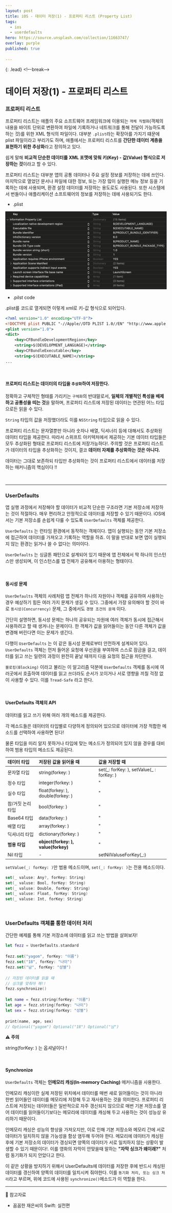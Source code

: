 ```yaml
---
layout: post
title: iOS - 데이터 저장(1) - 프로퍼티 리스트 (Property List)
tags:
  - ios
  - userdefaults
hero: https://source.unsplash.com/collection/11663747/
overlay: purple
published: true

---
```


{: .lead}
<!–-break-–>

# 데이터 저장(1) - 프로퍼티 리스트

### 프로퍼티 리스트

프로퍼티 리스트는 애플의 주요 소프트웨어 프레임워크에 이용되는 `객체 직렬화`(객체의 내용을 바이트 단위로 변환하여 파일에 기록하거나 네트워크를 통해 전달이 가능하도록 하는 것)를 위한 XML 형식의 파일이다. 대부분 `.plist`라는 확장아를 가지기 떄문에 plist 파일이라고 부리가도 하며, 애플에서는 프로퍼티 리스트를 **간단한 데이터 계층을 표현하기 위한 추상화**라고 정의하고 있다.

쉽게 말해 **비교적 단순한 데이터를 XML 포맷에 맞춰 키(Key) - 값(Value) 형식으로 저장하는 것**이라고 할 수 있다.

프로퍼티 리스트는 대부분 앱의 공통 데이터나 주요 설정 정보를 저장하는 데에 쓰인다. 마지막으로 열었던 문서나 파일에 대한 정보, 또는 가장 많이 실행한 메뉴 정보 등을 기록하는 데에 사용되며, 환경 설정 데이터를 저장하는 용도로도 사용된다. 또한 시스템에서 번들이나 애플리케이션 소프트웨어의 정보를 저장하는 데에 사용되기도 한다.

- .plist

<img src="https://raw.githubusercontent.com/Fezravien/UploadForMarkdown/forUpload/img/%E1%84%89%E1%85%B3%E1%84%8F%E1%85%B3%E1%84%85%E1%85%B5%E1%86%AB%E1%84%89%E1%85%A3%E1%86%BA%202021-06-04%20%E1%84%8B%E1%85%A9%E1%84%92%E1%85%AE%203.38.57.png" alt="스크린샷 2021-06-04 오후 3.38.57" style="zoom:60%;" />

<br/>

- .pilst code

.plist를 코드로 열게되면 이렇게 xml로 키-값 형식으로 되어있다.

```xml
<?xml version="1.0" encoding="UTF-8"?>
<!DOCTYPE plist PUBLIC "-//Apple//DTD PLIST 1.0//EN" "http://www.apple.com/DTDs/PropertyList-1.0.dtd">
<plist version="1.0">
<dict>
	<key>CFBundleDevelopmentRegion</key>
	<string>$(DEVELOPMENT_LANGUAGE)</string>
	<key>CFBundleExecutable</key>
	<string>$(EXECUTABLE_NAME)</string>
...

```



<br/>

#### 프로퍼티 리스트는 데이터의 타입을 `추상화`하여 저장한다.

정확하고 구체적인 형태를 가리키는 `구체화`의 반대말로서, **일체의 개별적인 특성을 배제하고 공통성을 띠는 것**을 말하며, 프로퍼티 리스트에 저장된 데이터는 연관된 어느 타입으로든 읽을 수 있다.

 `String` 타입의 값을 저장했더라도 이를 `NSString` 타입으로 읽을 수 있다.

프로퍼티 리스트는 문자열뿐만 아니라 숫자나 배열, 딕셔너리 등에 대해서도 추상화된 데이터 타입을 제공한다. 따라서 스위프트 아키텍처에서 제공하는 기본 데이터 타입들은 모두 추상화된 형태로 프로퍼티 리스트에 저장가능하다!. 주의할 것은 프로퍼티 리스트가 데이터의 타입을 추상화하는 것이지, 결코 **데이터 자체를 추상화하는 것은 아니다.** 

데이터는 그대로 보존하되 타입만 추상화하는 것이 프로퍼티 리스트에서 데이터를 저장하는 매커니즘의 핵심이다 !! 

<br/>

---

### UserDefaults

앱 실행 과정에서 저장해야 할 데이터가 비교적 단순한 구조라면 기본 저장소에 저장하는 것이 적절하다. 매우 편리하고 안정적으로 데이터를 저장할 수 있기 때문이다. iOS에서는 기본 저장소를 손쉽게 다룰 수 있도록 `UserDefaults` 객체를 제공한다. 

`UserDefaults` 는 런타임 환경에서 동작하는 객체이다. 앱이 실행되는 동안 기본 저장소에 접근하여 데이터를 가져오고 기록하는 역할을 하죠. 이 말을 반대로 보면 앱이 실행되지 않는 환경는 읽거나 쓸 수 없다는 의미이다.

`UserDefaults` 는 싱글톤 패턴으로 설계되어 있기 때문에 앱 전체에서 딱 하나의 인스턴스만 생성되며, 이 인스턴스를 앱 전체가 공유해서 아용하는 형태이다.

<br/>

#### 동시성 문제

`UserDefaults` 객체의 사례처럼 앱 전체가 하나의 자원이나 객체를 공유하여 사용하는 경우 예상하기 힘든 여러 가지 문제가 생길 수 있다. 그중에서 가장 유의해야 할 것이 바로 `동시성(Concurrency)` 문제, 그 중에서도 `경쟁 조건의 문제` 이다.

간단히 설명하면, 동시성 문제는 하나의 공유되는 자원에 여러 객체가 동시에 접근해서 사용하려고 할 때 생겨나는 문제이다. 한 객체가 값을 읽어들이는 동안 다른 객체가 값을 변경해 버린다면 이는 문제가 생긴다. 

다행이 `UserDefaults` 는 이 같은 동시성 문제로부터 안전하게 설계되어 있다. `UserDefaults` 객체는 먼저 들어온 요청에 우선권을 부여하여 스스로 잠금을 걸고, 데이터를 읽고 쓰는 일련의 과정이 완전히 끝날 때까지 다음 요청의 접근을 차단한다. 

`블로킹(Blocking)` 이라고 불리는 이 알고리즘 덕분에 `UserDefaults` 객체를 동시에 여러곳에서 호출하여 데이터를 읽고 쓰더라도 순서가 꼬이거나 서로 영향을 끼칠 걱정 없이 사용할 수 있다. 이를 `Tread-Safe` 라고 한다. 

<br/>

#### UserDefaults 객체의 API

데이터를 읽고 쓰기 위해 여러 개의 메소드를 제공한다.

각 메소드들은 데이터의 타입별로 다양하게 정의되어 있으므로 데이터에 가장 적합한 메소드를 선택하여 사용하면 된다!

물론 타입을 미리 알지 못하거나 타입에 맞는 메소드가 정의되어 있지 않을 경우를 대비하여 범용 타입의 메소드도 제공된다.

| 데이터 타입       | 저장된 값을 읽어올 때               | 값을 저장할 때                            |
| :----------------- | :---------------------------------- | :---------------------------------------- |
| 문자열 타입       | string(forkey: )                    | set(_: forKey: ), setValue(\_ : forKey: ) |
| 정수 타입         | integer(forkey: )                   | "                                         |
| 실수 타입         | float(forkey: ), double(forkey: )   | \"                                        |
| 참/거짓 논리 타입 | bool(forkey: )                      | \"                                        |
| Base64 타입       | data(forkey: )                      | \"                                        |
| 배열 타입         | array(forkey: )                     | \"                                        |
| 딕셔너리 타입     | dictionary(forkey: )                | \"                                        |
| **범용 타입**     | **object(forkey: ), value(forkey)** | \"                                        |
| Nil 타입          | -                                   | setNilValuseForKey(_:)                    |

`setValue(_: forKey: )`만 범용 메소드이며, `set(_: forKey: )`는 전용 메소드이다. 

```swift
set(_ valuse: Any?, forKey: String)
set(_ valuse: Bool, forKey: String)
set(_ valuse: Double, forKey: String)
set(_ valuse: Float, forKey: String)
set(_ valuse: Int, forKey: String)
```

<br/>

### UserDefaults 객체를 통한 데이터 처리

간단한 예제를 통해 기본 저장소에 데이터를 읽고 쓰는 방법을 살펴보자!

```swift
let fezz = UserDefaults.standard

fezz.set("yagom", forKey: "이름")
fezz.set("18", forKey: "나이")
fezz.set("남", forKey: "성별")

// 저장된 데이터를 읽을 때
// 싱크를 맞춰야 해!!
fezz.synchronize()

let name = fezz.string(forKey: "이름")
let age = fezz.string(forKey: "나이")
let sex = fezz.string(forKey: "성별")

print(name, age, sex)
// Optional("yagom") Optional("18") Optional("남")
```

**⚠️ 주의** 

string(forKey: ) 는 옵셔널이다 !

<br/>

#### Synchronize

`UserDefaults` 객체는 **인메모리 캐싱(In-memory Caching)** 메커니즘을 사용한다.

인메모리 캐싱이란 실제 저장된 위치에서 데이터를 매번 새로 읽어들이는 것이 아니라 한번 읽어들인 데이터를 메모리에 저장해 두고 재사용하는 것을 의미한다. 프로퍼티 리스트에 저장되는 데이터들은 일반적으로 자주 갱신되지 않으므로 매번 기본 저장소를 열어 데이터를 읽어들이기보다는 메모리에 데이터를 캐싱해 두고 사용하는 것이 성능상 유리하기 때문이다.

인메모리 캐싱은 성능의 향상을 가져오지만, 이로 인해 기본 저장소와 메모리 간에 서로 데이터가 일치하지 않을 가능성을 함상 염두해 두어야 한다. 메모리에 데이터가 캐싱된 후에 기본 저장소의 데이터가 갱싱되면 양쪽의 데이터가 서로 일치하지 않는 상황이 발생할 수 있기 때문이다!. 이를 영화의 자막이 안맞을때 말하는 **"자막 싱크가 왜이래?"** 처럼 동기화가 되지 안았다고 한다. 

이 같은 상황을 방지하기 위해서 UserDefaults에 데이터를 저장한 후에 반드시 캐싱된 데이터를 갱신하여 양쪽의 데이터를 일치시켜 줘야한다. 이를 `동기화 처리, 또는 싱크 처리`라고 부르며, 위에 코드에 사용된 `synchronize()`메소드가 이 역할을 한다. 



---

📄 참고자료 

- 꼼꼼한 재은씨의 Swift: 실전편 